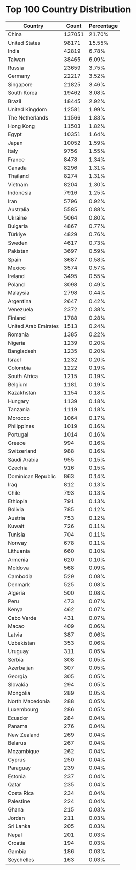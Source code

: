 # Top 100 Country Distribution
| Country | Count | Percentage |
|----|----|----|
| China | 137051 | 21.70% |
| United States | 98171 | 15.55% |
| India | 42819 | 6.78% |
| Taiwan | 38465 | 6.09% |
| Russia | 23659 | 3.75% |
| Germany | 22217 | 3.52% |
| Singapore | 21825 | 3.46% |
| South Korea | 19462 | 3.08% |
| Brazil | 18445 | 2.92% |
| United Kingdom | 12581 | 1.99% |
| The Netherlands | 11566 | 1.83% |
| Hong Kong | 11503 | 1.82% |
| Egypt | 10351 | 1.64% |
| Japan | 10052 | 1.59% |
| Italy | 9756 | 1.55% |
| France | 8478 | 1.34% |
| Canada | 8296 | 1.31% |
| Thailand | 8274 | 1.31% |
| Vietnam | 8204 | 1.30% |
| Indonesia | 7916 | 1.25% |
| Iran | 5796 | 0.92% |
| Australia | 5585 | 0.88% |
| Ukraine | 5064 | 0.80% |
| Bulgaria | 4867 | 0.77% |
| Türkiye | 4829 | 0.76% |
| Sweden | 4617 | 0.73% |
| Pakistan | 3697 | 0.59% |
| Spain | 3687 | 0.58% |
| Mexico | 3574 | 0.57% |
| Ireland | 3495 | 0.55% |
| Poland | 3098 | 0.49% |
| Malaysia | 2798 | 0.44% |
| Argentina | 2647 | 0.42% |
| Venezuela | 2372 | 0.38% |
| Finland | 1788 | 0.28% |
| United Arab Emirates | 1513 | 0.24% |
| Romania | 1385 | 0.22% |
| Nigeria | 1239 | 0.20% |
| Bangladesh | 1235 | 0.20% |
| Israel | 1232 | 0.20% |
| Colombia | 1222 | 0.19% |
| South Africa | 1215 | 0.19% |
| Belgium | 1181 | 0.19% |
| Kazakhstan | 1154 | 0.18% |
| Hungary | 1139 | 0.18% |
| Tanzania | 1119 | 0.18% |
| Morocco | 1064 | 0.17% |
| Philippines | 1019 | 0.16% |
| Portugal | 1014 | 0.16% |
| Greece | 994 | 0.16% |
| Switzerland | 988 | 0.16% |
| Saudi Arabia | 955 | 0.15% |
| Czechia | 916 | 0.15% |
| Dominican Republic | 863 | 0.14% |
| Iraq | 812 | 0.13% |
| Chile | 793 | 0.13% |
| Ethiopia | 791 | 0.13% |
| Bolivia | 785 | 0.12% |
| Austria | 753 | 0.12% |
| Kuwait | 726 | 0.11% |
| Tunisia | 704 | 0.11% |
| Norway | 678 | 0.11% |
| Lithuania | 660 | 0.10% |
| Armenia | 620 | 0.10% |
| Moldova | 568 | 0.09% |
| Cambodia | 529 | 0.08% |
| Denmark | 525 | 0.08% |
| Algeria | 500 | 0.08% |
| Peru | 473 | 0.07% |
| Kenya | 462 | 0.07% |
| Cabo Verde | 431 | 0.07% |
| Macao | 409 | 0.06% |
| Latvia | 387 | 0.06% |
| Uzbekistan | 353 | 0.06% |
| Uruguay | 311 | 0.05% |
| Serbia | 308 | 0.05% |
| Azerbaijan | 307 | 0.05% |
| Georgia | 305 | 0.05% |
| Slovakia | 294 | 0.05% |
| Mongolia | 289 | 0.05% |
| North Macedonia | 288 | 0.05% |
| Luxembourg | 286 | 0.05% |
| Ecuador | 284 | 0.04% |
| Panama | 276 | 0.04% |
| New Zealand | 269 | 0.04% |
| Belarus | 267 | 0.04% |
| Mozambique | 262 | 0.04% |
| Cyprus | 250 | 0.04% |
| Paraguay | 239 | 0.04% |
| Estonia | 237 | 0.04% |
| Qatar | 235 | 0.04% |
| Costa Rica | 234 | 0.04% |
| Palestine | 224 | 0.04% |
| Ghana | 215 | 0.03% |
| Jordan | 211 | 0.03% |
| Sri Lanka | 205 | 0.03% |
| Nepal | 201 | 0.03% |
| Croatia | 194 | 0.03% |
| Gambia | 186 | 0.03% |
| Seychelles | 163 | 0.03% |
